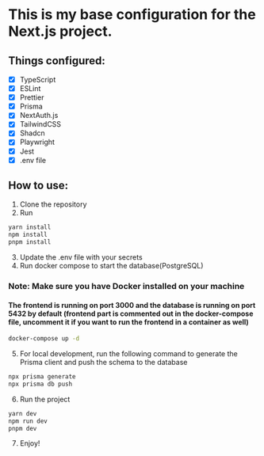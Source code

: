 # This is my base configuration for the Next.js project.

## Things configured:

- [x] TypeScript
- [x] ESLint
- [x] Prettier
- [x] Prisma
- [x] NextAuth.js
- [x] TailwindCSS
- [x] Shadcn
- [x] Playwright
- [x] Jest
- [x] .env file

## How to use:

1. Clone the repository
2. Run

```bash
yarn install
npm install
pnpm install
```

3. Update the .env file with your secrets
4. Run docker compose to start the database(PostgreSQL)

### Note: Make sure you have Docker installed on your machine

#### The frontend is running on port 3000 and the database is running on port 5432 by default (frontend part is commented out in the docker-compose file, uncomment it if you want to run the frontend in a container as well)

```bash
docker-compose up -d
```

5. For local development, run the following command to generate the Prisma client and push the schema to the database

```bash
npx prisma generate
npx prisma db push
```

6. Run the project

```bash
yarn dev
npm run dev
pnpm dev
```

7. Enjoy!

